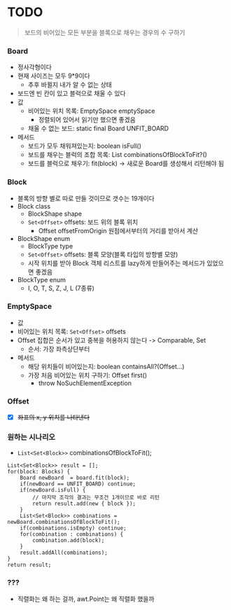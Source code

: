 # TODO
> 보드의 비어있는 모든 부분을 블록으로 채우는 경우의 수 구하기 

### Board
- 정사각형이다
- 현재 사이즈는 모두 9*9이다
    - 추후 바뀔지 내가 알 수 없는 상태
- 보드엔 빈 칸이 있고 블럭으로 채울 수 있다
- 값
  - 비어있는 위치 목록: EmptySpace emptySpace
    - 정렬되어 있어서 읽기만 했으면 좋겠음
  - 채울 수 없는 보드: static final Board UNFIT_BOARD
- 메서드
    - 보드가 모두 채워져있는지: boolean isFull()
    - 보드를 채우는 블럭의 조합 목록: List combinationsOfBlockToFit?()
    - 보드를 블럭으로 채우기: fit(block) -> 새로운 Board를 생성해서 리턴해야 됨

### Block
- 블록의 방향 별로 따로 만들 것이므로 갯수는 19개이다
- Block class
    - BlockShape shape
    - `Set<Offset>` offsets: 보드 위의 블록 위치
        - Offset offsetFromOrigin 원점에서부터의 거리를 받아서 계산
- BlockShape enum
    - BlockType type
    - `Set<Offset>` offsets: 블록 모양(블록 타입의 방향별 모양)
    - 시작 위치를 받아 Block 객체 리스트를 lazy하게 만들어주는 메서드가 있었으면 좋겠음
- BlockType enum
    - I, O, T, S, Z, J, L (7종류)

### EmptySpace
- 값
-   비어있는 위치 목록: `Set<Offset>` offsets
- Offset 집합은 순서가 있고 중복을 허용하지 않는다 -> Comparable, Set
  - 순서: 가장 좌측상단부터
- 메서드
  - 해당 위치들이 비어있는지: boolean containsAll?(Offset...)
  - 가장 처음 비어있는 위치 구하기: Offset first()
    - throw NoSuchElementException
  
### Offset
- [x] ~~좌표의 x, y 위치를 나타낸다~~

### 원하는 시나리오
- `List<Set<Block>>` combinationsOfBlockToFit();

```
List<Set<Block>> result = [];
for(block: Blocks) {
    Board newBoard  = board.fit(block);
    if(newBoard == UNFIT_BOARD) continue; 
    if(newBoard.isFull) { 
        // 마지막 조각의 결과는 무조건 1개이므로 바로 리턴
        return result.add(new { block });
    }
    List<Set<Block>> combinations = newBoard.combinationsOfBlockToFit();
    if(combinations.isEmpty) continue;
    for(combination : combinations) {
        combination.add(block);
    }
    result.addAll(combinations);
}
return result;
```

### ???
- 직렬화는 왜 하는 걸까, awt.Point는 왜 직렬화 했을까